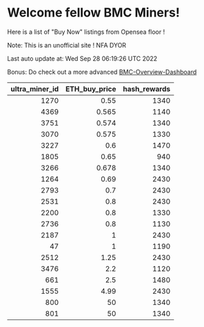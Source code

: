 # Welcome fellow BMC Miners!
Here is a list of "Buy Now" listings from Opensea floor !

Note: This is an unofficial site ! NFA DYOR

Last auto update at: Wed Sep 28 06:19:26 UTC 2022

Bonus: Do check out a more advanced [BMC-Overview-Dashboard](https://dune.com/defifunk/BMC-Overview-Dashboard)


|   ultra_miner_id |   ETH_buy_price |   hash_rewards |
|-----------------:|----------------:|---------------:|
|             1270 |           0.55  |           1340 |
|             4369 |           0.565 |           1140 |
|             3751 |           0.574 |           1340 |
|             3070 |           0.575 |           1330 |
|             3227 |           0.6   |           1470 |
|             1805 |           0.65  |            940 |
|             3266 |           0.678 |           1340 |
|             1264 |           0.69  |           2430 |
|             2793 |           0.7   |           2430 |
|             2531 |           0.8   |           2430 |
|             2200 |           0.8   |           1330 |
|             2736 |           0.8   |           1130 |
|             2187 |           1     |           2430 |
|               47 |           1     |           1190 |
|             2512 |           1.25  |           2430 |
|             3476 |           2.2   |           1120 |
|              661 |           2.5   |           1480 |
|             1555 |           4.99  |           2430 |
|              800 |          50     |           1340 |
|              801 |          50     |           1340 |